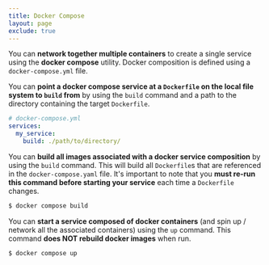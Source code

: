 ```yaml
---
title: Docker Compose
layout: page
exclude: true
---
```


You can **network together multiple containers** to create a single service using the **docker compose** utility. Docker composition is defined using a `docker-compose.yml` file.

You can **point a docker compose service at a `Dockerfile` on the local file system to `build` from** by using the `build` command and a path to the directory containing the target `Dockerfile`.
```yaml
# docker-compose.yml
services:
  my_service:
    build: ./path/to/directory/
```

You can **build all images associated with a docker service composition** by using the `build` command. This will build all `Dockerfile`s that are referenced in the `docker-compose.yaml` file. It's important to note that you **must re-run this command before starting your service** each time a `Dockerfile` changes.
```bash
$ docker compose build
```

You can **start a service composed of docker containers** (and spin up / network all the associated containers) using the `up` command. This command **does NOT rebuild docker images** when run.
```bash
$ docker compose up
```
<!--stackedit_data:
eyJoaXN0b3J5IjpbMTM3MjgyNTk1MiwxNzY0NzY1NTE5XX0=
-->